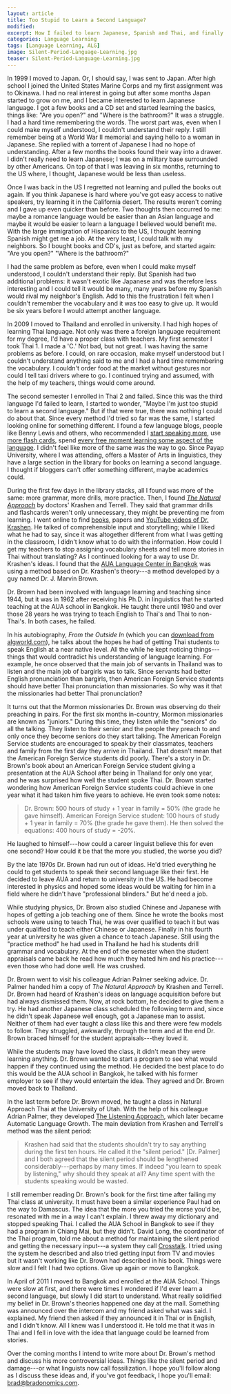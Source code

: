 ```yaml
---
layout: article
title: Too Stupid to Learn a Second Language?
modified:
excerpt: How I failed to learn Japanese, Spanish and Thai, and finally found a method of language learning that worked for me.
categories: Language Learning
tags: [Language Learning, ALG]
image: Silent-Period-Language-Learning.jpg
teaser: Silent-Period-Language-Learning.jpg
---
```


In 1999 I moved to Japan. Or, I should say, I was sent to Japan. After high school I joined the United States Marine Corps and my first assignment was to Okinawa. I had no real interest in going but after some months Japan started to grow on me, and I became interested to learn Japanese language. I got a few books and a CD set and started learning the basics, things like: "Are you open?" and "Where is the bathroom?" It was a struggle. I had a hard time remembering the words. The worst part was, even when I could make myself understood, I couldn't understand their reply. I still remember being at a World War II memorial and saying hello to a woman in Japanese. She replied with a torrent of Japanese I had no hope of understanding. After a few months the books found their way into a drawer. I didn't really need to learn Japanese; I was on a military base surrounded by other Americans. On top of that I was leaving in six months, returning to the US where, I thought, Japanese would be less than useless.

Once I was back in the US I regretted not learning and pulled the books out again. If you think Japanese is hard where you've got easy access to native speakers, try learning it in the California desert. The results weren't coming and I gave up even quicker than before. Two thoughts then occurred to me: maybe a romance language would be easier than an Asian language and maybe it would be easier to learn a language I believed would benefit me. With the large immigration of Hispanics to the US, I thought learning Spanish might get me a job. At the very least, I could talk with my neighbors. So I bought books and CD's, just as before, and started again: "Are you open?" "Where is the bathroom?"

I had the same problem as before, even when I could make myself understood, I couldn't understand their reply. But Spanish had two additional problems: it wasn't exotic like Japanese and was therefore less interesting and I could tell it would be many, many years before my Spanish would rival my neighbor's English. Add to this the frustration I felt when I couldn't remember the vocabulary and it was too easy to give up. It would be six years before I would attempt another language.

In 2009 I moved to Thailand and enrolled in university. I had high hopes of learning Thai language. Not only was there a foreign language requirement for my degree, I'd have a proper class with teachers. My first semester I took Thai 1. I made a 'C.' Not bad, but not great. I was having the same problems as before. I could, on rare occasion, make myself understood but I couldn't understand anything said to me and I had a hard time remembering the vocabulary. I couldn't order food at the market without gestures nor could I tell taxi drivers where to go. I continued trying and assumed, with the help of my teachers, things would come around.

The second semester I enrolled in Thai 2 and failed. Since this was the third language I'd failed to learn, I started to wonder, "Maybe I'm just too stupid to learn a second language." But if that were true, there was nothing I could do about that. Since every method I'd tried so far was the same, I started looking online for something different. I found a few language blogs, people like Benny Lewis and others, who recommended I [start speaking more](http://www.fluentin3months.com/speak-it/), use [more flash cards](http://www.everydaylanguagelearner.com/2012/01/09/language-learning-tip-using-paper-flashcards-effectivley/), spend [every free moment learning some aspect of the language](http://learnthaifromawhiteguy.com/consistency-is-key/). I didn't feel like more of the same was the way to go. Since Payap University, where I was attending, offers a Master of Arts in linguistics, they have a large section in the library for books on learning a second language. I thought if bloggers can't offer something different, maybe academics could.

During the first few days in the library stacks, all I found was more of the same: more grammar, more drills, more practice. Then, I found [_The Natural Approach_](http://www.amazon.com/gp/product/0136120296/ref=as_li_ss_tl?ie=UTF8&amp;camp=1789&amp;creative=390957&amp;creativeASIN=0136120296&amp;linkCode=as2&amp;tag=bnomics-20) by doctors' Krashen and Terrell. They said that grammar drills and flashcards weren't only unnecessary, they might be preventing me from learning. I went online to find [books](http://www.sdkrashen.com/), papers and [YouTube videos of Dr. Krashen](http://www.youtube.com/watch?v=4K11o19YNvk). He talked of comprehensible input and storytelling; while I liked what he had to say, since it was altogether different from what I was getting in the classroom, I didn't know what to do with the information. How could I get my teachers to stop assigning vocabulary sheets and tell more stories in Thai without translating? As I continued looking for a way to use Dr. Krashen's ideas. I found that the [AUA Language Center in Bangkok](http://auathai.com/) was using a method based on Dr. Krashen's theory---a method developed by a guy named Dr. J. Marvin Brown.

Dr. Brown had been involved with language learning and teaching since 1944, but it was in 1962 after receiving his Ph.D. in linguistics that he started teaching at the AUA school in Bangkok. He taught there until 1980 and over those 28 years he was trying to teach English to Thai's and Thai to non-Thai's. In both cases, he failed.

In his autobiography, _From the Outside In_ (which you can [download from algworld.com](http://algworld.com/archives.php)), he talks about the hopes he had of getting Thai students to speak English at a near native level. All the while he kept noticing things---things that would contradict his understanding of language learning. For example, he once observed that the main job of servants in Thailand was to listen and the main job of bargirls was to talk. Since servants had better English pronunciation than bargirls, then American Foreign Service students should have better Thai pronunciation than missionaries. So why was it that the missionaries had better Thai pronunciation?

It turns out that the Mormon missionaries Dr. Brown was observing do their preaching in pairs. For the first six months in-country, Mormon missionaries are known as "juniors." During this time, they listen while the "seniors" do all the talking. They listen to their senior and the people they preach to and only once they become seniors do they start talking. The American Foreign Service students are encouraged to speak by their classmates, teachers and family from the first day they arrive in Thailand. That doesn't mean that the American Foreign Service students did poorly. There's a story in Dr. Brown's book about an American Foreign Service student giving a presentation at the AUA School after being in Thailand for only one year, and he was surprised how well the student spoke Thai. Dr. Brown started wondering how American Foreign Service students could achieve in one year what it had taken him five years to achieve. He even took some notes:

> Dr. Brown: 500 hours of study + 1 year in family = 50% (the grade he gave himself). American Foreign Service student: 100 hours of study + 1 year in family = 70% (the grade he gave them). He then solved the equations: 400 hours of study = -20%.

He laughed to himself---how could a career linguist believe this for even one second? How could it be that the more you studied, the worse you did?

By the late 1970s Dr. Brown had run out of ideas. He'd tried everything he could to get students to speak their second language like their first. He decided to leave AUA and return to university in the US. He had become interested in physics and hoped some ideas would be waiting for him in a field where he didn't have "professional blinders." But he'd need a job.

While studying physics, Dr. Brown also studied Chinese and Japanese with hopes of getting a job teaching one of them. Since he wrote the books most schools were using to teach Thai, he was over qualified to teach it but was under qualified to teach either Chinese or Japanese. Finally in his fourth year at university he was given a chance to teach Japanese. Still using the "practice method" he had used in Thailand he had his students drill grammar and vocabulary. At the end of the semester when the student appraisals came back he read how much they hated him and his practice---even those who had done well. He was crushed.

Dr. Brown went to visit his colleague Adrian Palmer seeking advice. Dr. Palmer handed him a copy of _The Natural Approach_ by Krashen and Terrell. Dr. Brown had heard of Krashen's ideas on language acquisition before but had always dismissed them. Now, at rock bottom, he decided to give them a try. He had another Japanese class scheduled the following term and, since he didn't speak Japanese well enough, got a Japanese man to assist. Neither of them had ever taught a class like this and there were few models to follow. They struggled, awkwardly, through the term and at the end Dr. Brown braced himself for the student appraisals---they loved it.

While the students may have loved the class, it didn't mean they were learning anything. Dr. Brown wanted to start a program to see what would happen if they continued using the method. He decided the best place to do this would be the AUA school in Bangkok, he talked with his former employer to see if they would entertain the idea. They agreed and Dr. Brown moved back to Thailand.

In the last term before Dr. Brown moved, he taught a class in Natural Approach Thai at the University of Utah. With the help of his colleague Adrian Palmer, they developed [The Listening Approach](http://www.amazon.com/gp/product/0582907209/ref=as_li_ss_tl?ie=UTF8&amp;camp=1789&amp;creative=390957&amp;creativeASIN=0582907209&amp;linkCode=as2&amp;tag=bnomics-20), which later became Automatic Language Growth. The main deviation from Krashen and Terrell's method was the silent period:

> Krashen had said that the students shouldn't try to say anything during the first ten hours. He called it the "silent period." [Dr. Palmer] and I both agreed that the silent period should be lengthened considerably---perhaps by many times. If indeed "you learn to speak by listening," why should they speak at all? Any time spent with the students speaking would be wasted.

I still remember reading Dr. Brown's book for the first time after failing my Thai class at university. It must have been a similar experience Paul had on the way to Damascus. The idea that the more you tried the worse you'd be, resonated with me in a way I can't explain. I threw away my dictionary and stopped speaking Thai. I called the AUA School in Bangkok to see if they had a program in Chiang Mai, but they didn't. David Long, the coordinator of the Thai program, told me about a method for maintaining the silent period and getting the necessary input---a system they call [Crosstalk](http://algworld.com/crosstalk). I tried using the system he described and also tried getting input from TV and movies but it wasn't working like Dr. Brown had described in his book. Things were slow and I felt I had two options. Give up again or move to Bangkok.

In April of 2011 I moved to Bangkok and enrolled at the AUA School. Things were slow at first, and there were times I wondered if I'd ever learn a second language, but slowly I did start to understand. What really solidified my belief in Dr. Brown's theories happened one day at the mall. Something was announced over the intercom and my friend asked what was said. I explained. My friend then asked if they announced it in Thai or in English, and I didn't know. All I knew was I understood it. He told me that it was in Thai and I fell in love with the idea that language could be learned from stories.

Over the coming months I intend to write more about Dr. Brown's method and discuss his more controversial ideas. Things like the silent period and damage---or what linguists now call fossilization. I hope you'll follow along as I discuss these ideas and, if you've got feedback, I hope you'll email: brad@bradonomics.com.